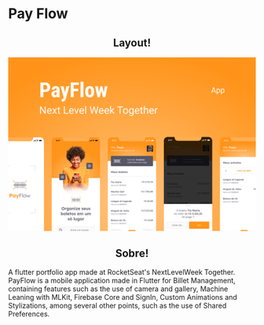 # Pay Flow

<h2 align="center">Layout!</h2>

![alt text](https://github.com/Tarlison/payflow_flutterapp/blob/main/.github/capa.png)

<h2 align="center">Sobre!</h2>
<p>A flutter portfolio app made at RocketSeat's NextLevelWeek Together.
PayFlow is a mobile application made in Flutter for Billet Management, containing features such as the use of camera and gallery, Machine Leaning with MLKit, Firebase Core and SignIn, Custom Animations and Stylizations, among several other points, such as the use of Shared Preferences.</p>
